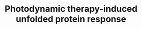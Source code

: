 ---
annotations:
- id: DOID:162
  parent: disease of cellular proliferation
  type: Disease Ontology
  value: cancer
- id: PW:0000263
  parent: regulatory pathway
  type: Pathway Ontology
  value: altered regulatory pathway
authors:
- Ruudweijer
- MaintBot
- Khanspers
- Fehrhart
- Mkutmon
citedin: ''
communities: []
description: Photodynamic therapy may induce a proteotoxic stress response mediated
  by transcription factors heat shock factor 1 (HSF1), X-box binding protein 1 (XBP1),
  activating transcription factor (ATF) 6, and ATF4.   Proteins on this pathway have
  targeted assays available via the [CPTAC Assay Portal](https://assays.cancer.gov/available_assays?wp_id=WP3613).
last-edited: 2025-03-08
ndex: 329ffc58-8b67-11eb-9e72-0ac135e8bacf
organisms:
- Homo sapiens
redirect_from:
- /index.php/Pathway:WP3613
- /instance/WP3613
- /instance/WP3613_r137769
revision: r137769
schema-jsonld:
- '@context': https://schema.org/
  '@id': https://wikipathways.github.io/pathways/WP3613.html
  '@type': Dataset
  creator:
    '@type': Organization
    name: WikiPathways
  description: Photodynamic therapy may induce a proteotoxic stress response mediated
    by transcription factors heat shock factor 1 (HSF1), X-box binding protein 1 (XBP1),
    activating transcription factor (ATF) 6, and ATF4.   Proteins on this pathway
    have targeted assays available via the [CPTAC Assay Portal](https://assays.cancer.gov/available_assays?wp_id=WP3613).
  keywords:
  - ASNS
  - ATF3
  - ATF4
  - ATF6
  - BBC3
  - BCL2L11
  - CALR
  - DDIT3
  - DNAJB11
  - DNAJB9
  - DNAJC3
  - EDEM1
  - EIF2A
  - EIF2AK3
  - ERN1
  - ERP27
  - HSP90B1
  - HSPA5
  - NARS
  - NFE2L2
  - PDIA6
  - PPP1R15A
  - SULT1E1
  - TRIB3
  - UBE2E1
  - WARS
  - XBP1
  license: CC0
  name: Photodynamic therapy-induced unfolded protein response
seo: CreativeWork
title: Photodynamic therapy-induced unfolded protein response
wpid: WP3613
---